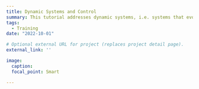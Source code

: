 ```yaml
---
title: Dynamic Systems and Control
summary: This tutorial addresses dynamic systems, i.e. systems that evolve over time. These systems have inputs and outputs and it is of interest to understand how the input affects the output (or vice versa). The design (control) of systems that guarantee the desirable properties (e.g. stability, performance) of the interconnection with a given dynamic system is also addressed..
tags:
  - Training
date: "2022-10-01"

# Optional external URL for project (replaces project detail page).
external_link: ''

image:
  caption: 
  focal_point: Smart

---
```

